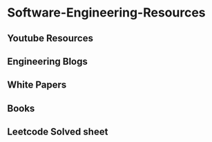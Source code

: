 # Software-Engineering-Resources

## Youtube Resources

## Engineering Blogs

## White Papers

## Books

## Leetcode Solved sheet
